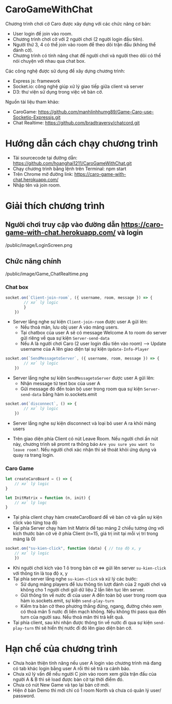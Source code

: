 # CaroGameWithChat
Chương trình chơi cờ Caro được xây dựng với các chức năng cơ bản:
* User login để join vào room.
* Chương trình chơi cờ với 2 người chơi (2 người login đầu tiên).
* Người thứ 3, 4 có thể join vào room để theo dõi trận đấu (không thể đánh cờ).
* Chương trình có tính năng chat để người chơi và người theo dõi có thể nói chuyện với nhau qua chat box.

Các công nghệ được sử dụng để xây dựng chương trình:
* Express js: framework
* Socket.io: công nghệ giúp xử lý giao tiếp giữa client và server
* D3: thư viện sử dụng trong việc vẽ bàn cờ.

Nguồn tài liệu tham khảo:
* CaroGame: https://github.com/manhlinhhumg89/Game-Caro-use-Socketio-Expressjs.git
* Chat Realtime: https://github.com/bradtraversy/chatcord.git

# Hướng dẫn cách chạy chương trình
* Tải sourcecode tại đường dẫn: https://github.com/hoanghai1211/CaroGameWithChat.git
* Chạy chương trình bằng lệnh trên Terminal: npm start
* Trên Chrome mở đường link: https://caro-game-with-chat.herokuapp.com/
* Nhập tên và join room.

# Giải thích chương trình 

## Người chơi truy cập vào đường dẫn https://caro-game-with-chat.herokuapp.com/ và login

/public/image/LoginScreen.png

## Chức năng chính

/public/image/Game_ChatRealtime.png


### Chat box

```javascript
socket.on(`Client-join-room`, ({ username, room, message }) => {
        // xử lý logic
        }
    })
```
* Server lắng nghe sự kiện `Client-join-room` được user A gửi lên:
    - Nếu thoả mãn, lưu obj user A vào mảng users.
    - Tại chatbox của user A sẽ có message Welcome A to room do server gửi riêng về qua sự kiện `Server-send-data`
    - Nếu A là người chơi Caro (2 user login đầu tiên vào room) --> Update username của A lên giao diện tại sự kiện `Update-Info-Player`

```javascript
socket.on(`SendMessagetoServer`, ({ username, room, message }) => {
        // xử lý logic
    })
```
* Server lắng nghe sự kiện `SendMessagetoServer` được user A gửi lên:
    - Nhận message từ text box của user A
    - Gửi message đó đến toàn bộ user trong room qua sự kiện `Server-send-data` bằng hàm io.sockets.emit

```javascript
socket.on(`disconnect`, () => {
        // xử lý logic
    })
```
* Server lắng nghe sự kiện disconnect và loại bỏ user A ra khỏi mảng users

* Trên giao diện phía Client có nút Leave Room. Nếu người chơi ấn nút này, chương trình sẽ promt ra thông báo `Are you sure you want to leave room?`. Nếu người chơi xác nhận thì sẽ thoát khỏi ứng dụng và quay ra trang login.

### Caro Game

```javascript
let createCaroBoard = () => {
    // xử lý logic
}

let InitMatrix = function (n, init) {
    // xử lý logc
}
```

* Tại phía client chạy hàm createCaroBoard để vẽ bàn cờ và gắn sự kiện click vào từng toạ độ
* Tại phía Server chạy hàm Init Matrix để tạo mảng 2 chiều tương ứng với kích thước bàn cờ vẽ ở phía Client (n=15, giá trị init tại mỗi vị trí trong mảng là 0)

```javascript
socket.on("su-kien-click", function (data) { // toạ độ x, y
    // xử lý logic
    })
```
* Khi người chơi kích vào 1 ô trong bàn cờ <=> gửi lên server `su-kien-click` với thông tin là toạ độ x, y
* Tại phía server lắng nghe `su-kien-click` và xử lý các bước:
    - Sử dụng mảng players để lưu thông tin lượt đánh của 2 người chơi và không cho 1 người chơi gửi dữ liệu 2 lần liên tục lên server.
    - Gửi thông tin về nước đi của user A đến toàn bộ user trong room qua hàm io.sockets.emit, sự kiện `send-play-turn`
    - Kiểm tra bàn cờ theo phương thẳng đứng, ngang, đường chéo xem có thoả mãn 5 nước đi liền mạch không. Nếu không thì pass qua đến turn của người sau. Nếu thoả mãn thì trả kết quả.
* Tại phía client, sau khi nhận được thông tin về nước đi qua sự kiện `send-play-turn` thì sẽ hiển thị nước đi đó lên giao diện bàn cờ.

# Hạn chế của chương trình

* Chưa hoàn thiện tính năng nếu user A login vào chương trình mà đang có tab khác login bằng user A rồi thì sẽ trả ra cảnh báo.
* Chưa xử lý vấn đề nếu người C join vào room xem giữa trận đấu của người A & B thì sẽ load được bàn cờ tại thời điểm đó.
* Chưa có nút New Game và tạo lại bàn cờ mới.
* Hiện ở bản Demo thì mới chỉ có 1 room North và chưa có quản lý user/ password.

